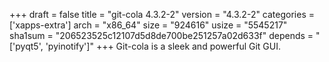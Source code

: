 +++
draft = false
title = "git-cola 4.3.2-2"
version = "4.3.2-2"
categories = ['xapps-extra']
arch = "x86_64"
size = "924616"
usize = "5545217"
sha1sum = "206523525c12107d5d8de700be251257a02d633f"
depends = "['pyqt5', 'pyinotify']"
+++
Git-cola is a sleek and powerful Git GUI.